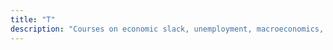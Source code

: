 ```yaml
---
title: "T"
description: "Courses on economic slack, unemployment, macroeconomics, and mathematical methods for macroeconomics. For undergraduate and graduate students."
---
```

